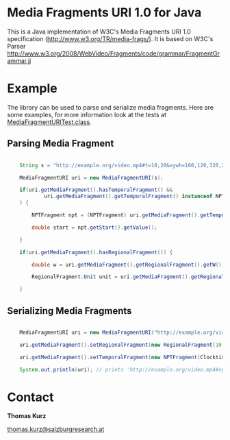 Media Fragments URI 1.0 for Java
=================================

This is a Java implementation of W3C's Media Fragments URI 1.0 specification (http://www.w3.org/TR/media-frags/).
It is based on W3C's Parser http://www.w3.org/2008/WebVideo/Fragments/code/grammar/FragmentGrammar.jj

Example
=======

The library can be used to parse and serialize media fragments. Here are some examples, for more information look at the
tests at [MediaFragmentURITest.class](src/test/java/com/github/tkurz/media/fragments/MediaFragmentURITest.java).

Parsing Media Fragment
----------------------

```java

    String s = "http://example.org/video.mp4#t=10,20&xywh=160,120,320,240";

    MediaFragmentURI uri = new MediaFragmentURI(s);

    if(uri.getMediaFragment().hasTemporalFragment() &&
            uri.getMediaFragment().getTemporalFragment() instanceof NPTFragment
    ) {

        NPTFragment npt = (NPTFragment) uri.getMediaFragment().getTemporalFragment();

        double start = npt.getStart().getValue();

    }

    if(uri.getMediaFragment().hasRegionalFragment()) {

        double w = uri.getMediaFragment().getRegionalFragment().getW();

        RegionalFragment.Unit unit = uri.getMediaFragment().getRegionalFragment().getUnit();

    }

```

Serializing Media Fragments
---------------------------

```java

    MediaFragmentURI uri = new MediaFragmentURI("http://example.org/video.mp4");

    uri.getMediaFragment().setRegionalFragment(new RegionalFragment(10,20,30,40));

    uri.getMediaFragment().setTemporalFragment(new NPTFragment(Clocktime.ZERO,new Clocktime(10)));

    System.out.println(uri); // prints 'http://example.org/video.mp4#xywh=pixel:10.0,20.0,30.0,40.0&t=,10.0'

```

Contact
=======

**Thomas Kurz**

thomas.kurz@salzburgresearch.at